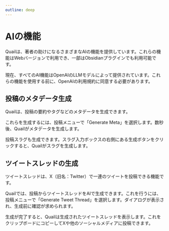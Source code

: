 ```yaml
---
outline: deep
---
```


# AIの機能

Quailは、著者の助けになるさまざまなAIの機能を提供しています。これらの機能はWebバージョンで利用でき、一部はObsidianプラグインでも利用可能です。

現在、すべてのAI機能はOpenAIのLLMモデルによって提供されています。これらの機能を使用する前に、OpenAIの利用規約に同意する必要があります。

## 投稿のメタデータ生成

Quailは、投稿の要約やタグなどのメタデータを生成できます。

これらを生成するには、投稿メニューで「Generate Meta」を選択します。数秒後、Quailがメタデータを生成します。

投稿スラグも生成できます。スラグ入力ボックスの右側にある生成ボタンをクリックすると、Quailがスラグを生成します。

## ツイートスレッドの生成

ツイートスレッドは、X（旧名：Twitter）で一連のツイートを投稿できる機能です。

Quailでは、投稿からツイートスレッドをAIで生成できます。これを行うには、投稿メニューで「Generate Tweet Thread」を選択します。ダイアログが表示され、生成前に確認が求められます。

生成が完了すると、Quailは生成されたツイートスレッドを表示します。これをクリップボードにコピーしてXや他のソーシャルメディアに投稿できます。
